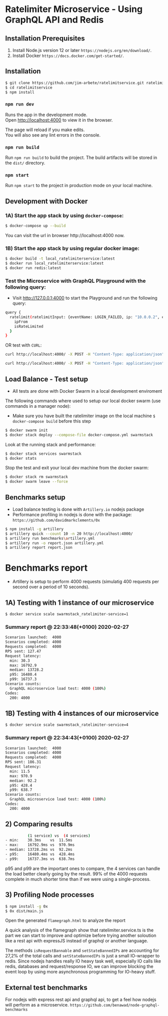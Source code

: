 # Ratelimiter Microservice - Using GraphQL API and Redis

## Installation Prerequisites
1. Install Node.js version 12 or later `https://nodejs.org/en/download/`. 
2. Install Docker `https://docs.docker.com/get-started/`. 

## Installation

```bash
$ git clone https://github.com/jim-arbete/ratelimitservice.git ratelimitservice
$ cd ratelimitservice
$ npm install
```

### `npm run dev`

Runs the app in the development mode.<br>
Open [http://localhost:4000](http://localhost:4000) to view it in the browser.

The page will reload if you make edits.<br>
You will also see any lint errors in the console.

### `npm run build`

Run `npm run build` to build the project. The build artifacts will be stored in the `dist/` directory.

### `npm start`

Run `npm start` to the project in production mode on your local machine. 


## Development with Docker
### 1A) Start the app stack by using `docker-compose`:
```bash
$ docker-compose up --build
```
You can visit the url in browser http://localhost:4000 now.

### 1B) Start the app stack by using regular docker image:
```bash
$ docker build -t local_ratelimiterservice:latest
$ docker run local_ratelimiterservice:latest
$ docker run redis:latest
```

### Test the Microservice with GraphQL Playground with the following query:
- Visit http://127.0.0.1:4000 to start the Playground and run the following query:
```bash
query {
  ratelimit(ratelimitInput: {eventName: LOGIN_FAILED, ip: "10.0.0.2", email: "test@test.se"}) {
    ipFrom
    isRateLimited
  }
}
```

OR test with `CURL`:
```bash
curl http://localhost:4000/ -X POST -H "Content-Type: application/json" -d "{ \"query\": \"query($ip:String!, $email: String!) { ratelimit(ratelimitInput: {eventName: LOGIN_FAILED, ip: $ip, email: $email}) { ipFrom isRateLimited } }\", \"variables\": { \"ip\": \"10.0.0.1\", \"email\": \"a@a.se\" } }"
```

```bash
curl http://localhost:4000/ -X POST -H "Content-Type: application/json" -d "{ \"query\": \"{ serverinfo { hostIPs hostname } }\"}"
```

## Load Balance - Test setup
- All tests are done with Docker Swarm in a local development enviroment

The following commands where used to setup our local docker swarm (use commands in a manager node):
- Make sure you have built the ratelimiter image on the local machine `$ docker-compose build` before this step
```bash
$ docker swarm init
$ docker stack deploy --compose-file docker-compose.yml swarmstack
```

Look at the running stack and performance:
```bash
$ docker stack services swarmstack
$ docker stats
```

Stop the test and exit your local dev machine from the docker swarm:
```bash
$ docker stack rm swarmstack
$ docker swarm leave --force
```

## Benchmarks setup
- Load balance testing is done with `Artillery.io` nodejs package
- Performance profiling in nodejs is done with the package: `https://github.com/davidmarkclements/0x`
```bash
$ npm install -g artillery
$ artillery quick --count 10 -n 20 http://localhost:4000/
$ artillery run benchmarks\artillery.yml
$ artillery run -o report.json artillery.yml
$ artillery report report.json
```

# Benchmarks report
- Artillery is setup to perform 4000 requests (simulatig 400 requests per second over a period of 10 seconds).

## 1A) Testing with 1 instance of our microservice

```bash
$ docker service scale swarmstack_ratelimiter-service=1
```

### Summary report @ 22:33:48(+0100) 2020-02-27    
```bash       
Scenarios launched:  4000                           
Scenarios completed: 4000                           
Requests completed:  4000                           
RPS sent: 127.47                                    
Request latency:                                    
  min: 30.3                                         
  max: 16792.9                                      
  median: 13728.2                                   
  p95: 16480.4                                      
  p99: 16737.3                                      
Scenario counts:                                    
  GraphQL microservice load test: 4000 (100%)       
Codes:                                              
  200: 4000                                         
```
## 1B) Testing with 4 instances of our microservice

```bash
$ docker service scale swarmstack_ratelimiter-service=4
```

### Summary report @ 22:34:43(+0100) 2020-02-27
```bash
Scenarios launched:  4000
Scenarios completed: 4000
Requests completed:  4000
RPS sent: 186.31
Request latency:
  min: 11.5
  max: 970.9
  median: 92.2
  p95: 428.4
  p99: 638.7
Scenario counts:
  GraphQL microservice load test: 4000 (100%)
Codes:
  200: 4000
```

## 2) Comparing results
```bash
          (1 service) vs  (4 services)
- min:    30.3ms    vs  11.5ms
- max:    16792.9ms vs  970.9ms
- median: 13728.2ms vs  92.2ms
- p95:    16480.4ms vs  428.4ms
- p99:    16737.3ms vs  638.7ms
```

p95 and p99 are the important ones to compare, the 4 services can handle the load better clearly going by the result. 99% of the 4000 requests complete in much shorter time than if we were using a single-process.

## 3) Profiling Node processes

```bash
$ npm install -g 0x
$ 0x dist/main.js
```
Open the generated `flamegraph.html` to analyze the report


A quick analysis of the flamegraph show that ratelimiter.service.ts is the part we can start to improve and optimize before trying another soloution like a rest api with expressJS instead of graphql or another language.

The methods `isRequestBannable` and `setStateBannedIPs` are accounting for 27,2% of the total calls and `setStateBannedIPs` is just a small IO-wrapper to redis. Since nodejs handles really IO heavy task well, especially IO calls like redis, databases and request/response IO, we can improve blocking the event loop by using more asynchronous programming for IO-heavy stuff. 

 ## External test benchmarks
 For nodejs with express rest api and graphql api, to get a feel how nodejs will perform as a microservice.
`https://github.com/benawad/node-graphql-benchmarks`